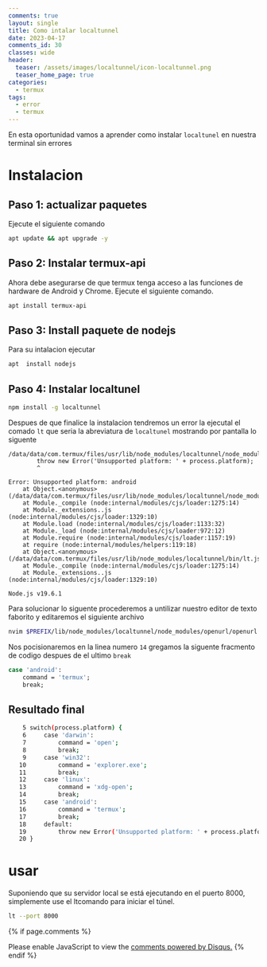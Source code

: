 ```yaml
---
comments: true
layout: single
title: Como intalar localtunnel
date: 2023-04-17
comments_id: 30
classes: wide
header:
  teaser: /assets/images/localtunnel/icon-localtunnel.png
  teaser_home_page: true
categories:
  - termux
tags:
  - error
  - termux
---
```



En esta oportunidad vamos a aprender como  instalar `localtunel` en nuestra terminal sin errores  

# Instalacion

## Paso 1: actualizar paquetes

Ejecute el siguiente comando

```bash
apt update && apt upgrade -y
```
## Paso 2: Instalar termux-api

Ahora debe asegurarse de que termux tenga acceso a las funciones de hardware de Android y Chrome. Ejecute el siguiente comando.

```bash
apt install termux-api
```

## Paso 3: Install paquete de nodejs

Para su intalacion ejecutar

```bash
apt  install nodejs
``` 

## Paso 4: Instalar localtunel

```bash
npm install -g localtunnel
```

Despues de que finalice la instalacion tendremos un error la ejecutal el comado `lt` que seria la 
abreviatura de `localtunel` mostrando por pantalla lo siguente 

```shell
/data/data/com.termux/files/usr/lib/node_modules/localtunnel/node_modules/openurl/openurl.js:16
        throw new Error('Unsupported platform: ' + process.platform);
        ^

Error: Unsupported platform: android
    at Object.<anonymous> (/data/data/com.termux/files/usr/lib/node_modules/localtunnel/node_modules/openurl/openurl.js:16:15)
    at Module._compile (node:internal/modules/cjs/loader:1275:14)
    at Module._extensions..js (node:internal/modules/cjs/loader:1329:10)
    at Module.load (node:internal/modules/cjs/loader:1133:32)
    at Module._load (node:internal/modules/cjs/loader:972:12)
    at Module.require (node:internal/modules/cjs/loader:1157:19)
    at require (node:internal/modules/helpers:119:18)
    at Object.<anonymous> (/data/data/com.termux/files/usr/lib/node_modules/localtunnel/bin/lt.js:4:17)
    at Module._compile (node:internal/modules/cjs/loader:1275:14)
    at Module._extensions..js (node:internal/modules/cjs/loader:1329:10)

Node.js v19.6.1
```

Para solucionar lo siguente procederemos a untilizar nuestro editor de texto faborito y editaremos el siguiente archivo 

```bash
nvim $PREFIX/lib/node_modules/localtunnel/node_modules/openurl/openurl.js
```

Nos pocisionaremos en la linea numero `14` gregamos la siguente fracmento de codigo despues de el 
ultimo `break` 

```bash
case 'android':
    command = 'termux';
    break;
```
## Resultado final

```bash
    5 switch(process.platform) {
    6     case 'darwin':
    7         command = 'open';                      
    8         break;
    9     case 'win32':
   10         command = 'explorer.exe';
   11         break;
   12     case 'linux':
   13         command = 'xdg-open';
   14         break;
   15     case 'android':
   16         command = 'termux';                   
   17         break;
   18     default:
   19         throw new Error('Unsupported platform: ' + process.platform);
   20 }
```
# usar
Suponiendo que su servidor local se está ejecutando en el puerto 8000, simplemente use el ltcomando para iniciar el túnel.

```bash
lt --port 8000
```


{% if page.comments %}
<div id="disqus_thread"></div>
<script>
    (function() { // DON'T EDIT BELOW THIS LINE
    var d = document, s = d.createElement('script');
    s.src = 'https://blok-termux.disqus.com/embed.js';
    s.setAttribute('data-timestamp', +new Date());
    (d.head || d.body).appendChild(s);
    })();
</script>
<noscript>Please enable JavaScript to view the <a href="https://disqus.com/?ref_noscript">comments powered by Disqus.</a></noscript>
{% endif %}


